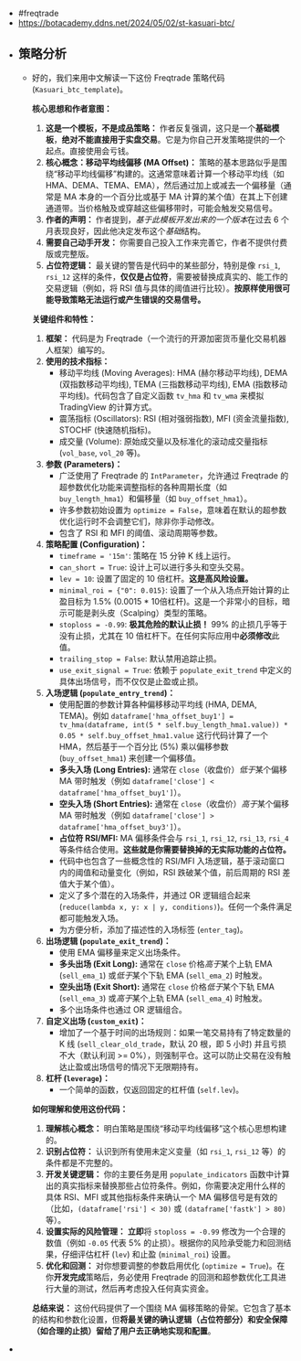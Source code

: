 - #freqtrade
- https://botacademy.ddns.net/2024/05/02/st-kasuari-btc/
- ## 策略分析
	- 好的，我们来用中文解读一下这份 Freqtrade 策略代码 (`Kasuari_btc_template`)。
	  
	  **核心思想和作者意图：**
	  
	  1.  **这是一个模板，不是成品策略：** 作者反复强调，这只是一个**基础模板**，**绝对不能直接用于实盘交易**。它是为你自己开发策略提供的一个起点。直接使用会亏钱。
	  2.  **核心概念：移动平均线偏移 (MA Offset)：** 策略的基本思路似乎是围绕“移动平均线偏移”构建的。这通常意味着计算一个移动平均线（如 HMA、DEMA、TEMA、EMA），然后通过加上或减去一个偏移量（通常是 MA 本身的一个百分比或基于 MA 计算的某个值）在其上下创建通道带。当价格触及或穿越这些偏移带时，可能会触发交易信号。
	  3.  **作者的声明：** 作者提到，*基于此模板开发出来的一个版本*在过去 6 个月表现良好，因此他决定发布这个*基础*结构。
	  4.  **需要自己动手开发：** 你需要自己投入工作来完善它，作者不提供付费版或完整版。
	  5.  **占位符逻辑：** 最关键的警告是代码中的某些部分，特别是像 `rsi_1`, `rsi_12` 这样的条件，**仅仅是占位符**，需要被替换成真实的、能工作的交易逻辑（例如，将 RSI 值与具体的阈值进行比较）。**按原样使用很可能导致策略无法运行或产生错误的交易信号。**
	  
	  **关键组件和特性：**
	  
	  1.  **框架：** 代码是为 Freqtrade（一个流行的开源加密货币量化交易机器人框架）编写的。
	  2.  **使用的技术指标：**
	      *   移动平均线 (Moving Averages): HMA (赫尔移动平均线), DEMA (双指数移动平均线), TEMA (三指数移动平均线), EMA (指数移动平均线)。代码包含了自定义函数 `tv_hma` 和 `tv_wma` 来模拟 TradingView 的计算方式。
	      *   震荡指标 (Oscillators): RSI (相对强弱指数), MFI (资金流量指数), STOCHF (快速随机指标)。
	      *   成交量 (Volume): 原始成交量以及标准化的滚动成交量指标 (`vol_base`, `vol_20` 等)。
	  3.  **参数 (Parameters)：**
	      *   广泛使用了 Freqtrade 的 `IntParameter`，允许通过 Freqtrade 的超参数优化功能来调整指标的各种周期长度（如 `buy_length_hma1`）和偏移量（如 `buy_offset_hma1`）。
	      *   许多参数初始设置为 `optimize = False`，意味着在默认的超参数优化运行时不会调整它们，除非你手动修改。
	      *   包含了 RSI 和 MFI 的阈值、滚动周期等参数。
	  4.  **策略配置 (Configuration)：**
	      *   `timeframe = '15m'`: 策略在 15 分钟 K 线上运行。
	      *   `can_short = True`: 设计上可以进行多头和空头交易。
	      *   `lev = 10`: 设置了固定的 10 倍杠杆。**这是高风险设置。**
	      *   `minimal_roi = {"0": 0.015}`: 设置了一个从入场点开始计算的止盈目标为 1.5% (0.0015 * 10倍杠杆)。这是一个非常小的目标，暗示可能是剥头皮（Scalping）类型的策略。
	      *   `stoploss = -0.99`: **极其危险的默认止损！** 99% 的止损几乎等于没有止损，尤其在 10 倍杠杆下。在任何实际应用中**必须修改**此值。
	      *   `trailing_stop = False`: 默认禁用追踪止损。
	      *   `use_exit_signal = True`: 依赖于 `populate_exit_trend` 中定义的具体出场信号，而不仅仅是止盈或止损。
	  5.  **入场逻辑 (`populate_entry_trend`)：**
	      *   使用配置的参数计算各种偏移移动平均线 (HMA, DEMA, TEMA)。例如 `dataframe['hma_offset_buy1'] = tv_hma(dataframe, int(5 * self.buy_length_hma1.value)) * 0.05 * self.buy_offset_hma1.value` 这行代码计算了一个 HMA，然后基于一个百分比 (5%) 乘以偏移参数 (`buy_offset_hma1`) 来创建一个偏移值。
	      *   **多头入场 (Long Entries):** 通常在 `close`（收盘价）*低于*某个偏移 MA 带时触发（例如 `dataframe['close'] < dataframe['hma_offset_buy1']`）。
	      *   **空头入场 (Short Entries):** 通常在 `close`（收盘价）*高于*某个偏移 MA 带时触发（例如 `dataframe['close'] > dataframe['hma_offset_buy3']`）。
	      *   **占位符 RSI/MFI:** MA 偏移条件会与 `rsi_1`, `rsi_12`, `rsi_13`, `rsi_4` 等条件结合使用。**这些就是你需要替换掉的无实际功能的占位符。**
	      *   代码中也包含了一些概念性的 RSI/MFI 入场逻辑，基于滚动窗口内的阈值和动量变化（例如，RSI 跌破某个值，前后周期的 RSI 差值大于某个值）。
	      *   定义了多个潜在的入场条件，并通过 OR 逻辑组合起来 (`reduce(lambda x, y: x | y, conditions)`)。任何一个条件满足都可能触发入场。
	      *   为方便分析，添加了描述性的入场标签 (`enter_tag`)。
	  6.  **出场逻辑 (`populate_exit_trend`)：**
	      *   使用 EMA 偏移量来定义出场条件。
	      *   **多头出场 (Exit Long):** 通常在 `close` 价格*高于*某个上轨 EMA (`sell_ema_1`) 或*低于*某个下轨 EMA (`sell_ema_2`) 时触发。
	      *   **空头出场 (Exit Short):** 通常在 `close` 价格*低于*某个下轨 EMA (`sell_ema_3`) 或*高于*某个上轨 EMA (`sell_ema_4`) 时触发。
	      *   多个出场条件也通过 OR 逻辑组合。
	  7.  **自定义出场 (`custom_exit`)：**
	      *   增加了一个基于时间的出场规则：如果一笔交易持有了特定数量的 K 线 (`sell_clear_old_trade`，默认 20 根，即 5 小时) 并且亏损不大（默认利润 >= 0%），则强制平仓。这可以防止交易在没有触达止盈或出场信号的情况下无限期持有。
	  8.  **杠杆 (`leverage`)：**
	      *   一个简单的函数，仅返回固定的杠杆值 (`self.lev`)。
	  
	  **如何理解和使用这份代码：**
	  
	  1.  **理解核心概念：** 明白策略是围绕“移动平均线偏移”这个核心思想构建的。
	  2.  **识别占位符：** 认识到所有使用未定义变量（如 `rsi_1`, `rsi_12` 等）的条件都是不完整的。
	  3.  **开发关键逻辑：** 你的主要任务是用 `populate_indicators` 函数中计算出的真实指标来替换那些占位符条件。例如，你需要决定用什么样的具体 RSI、MFI 或其他指标条件来确认一个 MA 偏移信号是有效的（比如，`(dataframe['rsi'] < 30)` 或 `(dataframe['fastk'] > 80)` 等）。
	  4.  **设置实际的风险管理：** **立即**将 `stoploss = -0.99` 修改为一个合理的数值（例如 `-0.05` 代表 5% 的止损）。根据你的风险承受能力和回测结果，仔细评估杠杆 (`lev`) 和止盈 (`minimal_roi`) 设置。
	  5.  **优化和回测：** 对你想要调整的参数启用优化 (`optimize = True`)。在你**开发完成**策略后，务必使用 Freqtrade 的回测和超参数优化工具进行大量的测试，然后再考虑投入任何真实资金。
	  
	  **总结来说：** 这份代码提供了一个围绕 MA 偏移策略的骨架。它包含了基本的结构和参数化设置，但**将最关键的确认逻辑（占位符部分）和安全保障（如合理的止损）留给了用户去正确地实现和配置**。
-